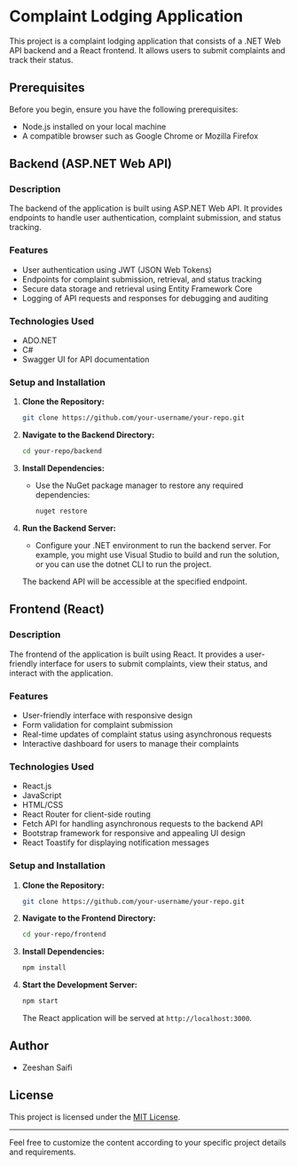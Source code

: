 # Complaint Lodging Application

This project is a complaint lodging application that consists of a .NET Web API backend and a React frontend. It allows users to submit complaints and track their status.

## Prerequisites
Before you begin, ensure you have the following prerequisites:

- Node.js installed on your local machine
- A compatible browser such as Google Chrome or Mozilla Firefox

## Backend (ASP.NET Web API)

### Description

The backend of the application is built using ASP.NET Web API. It provides endpoints to handle user authentication, complaint submission, and status tracking.

### Features

- User authentication using JWT (JSON Web Tokens)
- Endpoints for complaint submission, retrieval, and status tracking
- Secure data storage and retrieval using Entity Framework Core
- Logging of API requests and responses for debugging and auditing

### Technologies Used

- ADO.NET
- C#
- Swagger UI for API documentation

### Setup and Installation

1. **Clone the Repository:**
   ```bash
   git clone https://github.com/your-username/your-repo.git
   ```

2. **Navigate to the Backend Directory:**
   ```bash
   cd your-repo/backend
   ```

3. **Install Dependencies:**
   - Use the NuGet package manager to restore any required dependencies:
     ```bash
     nuget restore
     ```

4. **Run the Backend Server:**
   - Configure your .NET environment to run the backend server. For example, you might use Visual Studio to build and run the solution, or you can use the dotnet CLI to run the project.

   The backend API will be accessible at the specified endpoint.

## Frontend (React)

### Description

The frontend of the application is built using React. It provides a user-friendly interface for users to submit complaints, view their status, and interact with the application.

### Features

- User-friendly interface with responsive design
- Form validation for complaint submission
- Real-time updates of complaint status using asynchronous requests
- Interactive dashboard for users to manage their complaints

### Technologies Used

- React.js
- JavaScript
- HTML/CSS
- React Router for client-side routing
- Fetch API for handling asynchronous requests to the backend API
- Bootstrap framework for responsive and appealing UI design
- React Toastify for displaying notification messages

### Setup and Installation

1. **Clone the Repository:**
   ```bash
   git clone https://github.com/your-username/your-repo.git
   ```

2. **Navigate to the Frontend Directory:**
   ```bash
   cd your-repo/frontend
   ```

3. **Install Dependencies:**
   ```bash
   npm install
   ```

4. **Start the Development Server:**
   ```bash
   npm start
   ```

   The React application will be served at `http://localhost:3000`.

## Author

- Zeeshan Saifi

## License

This project is licensed under the [MIT License](LICENSE).

---

Feel free to customize the content according to your specific project details and requirements.